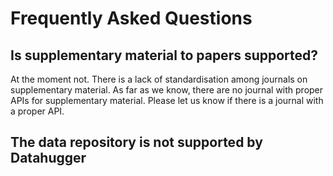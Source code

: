 # Frequently Asked Questions

## Is supplementary material to papers supported?

At the moment not. There is a lack of standardisation among journals on
supplementary material. As far as we know, there are no journal with proper
APIs for supplementary material. Please let us know if there is a journal
with a proper API.

## The data repository is not supported by Datahugger
